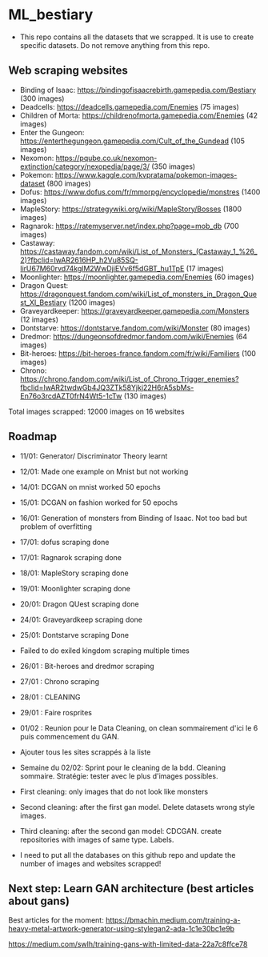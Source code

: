 # ML_bestiary

* This repo contains all the datasets that we scrapped. It is use to create specific datasets. Do not remove anything from this repo.

## Web scraping websites

* Binding of Isaac: https://bindingofisaacrebirth.gamepedia.com/Bestiary (300 images)
* Deadcells: https://deadcells.gamepedia.com/Enemies (75 images)
* Children of Morta: https://childrenofmorta.gamepedia.com/Enemies (42 images)
* Enter the Gungeon: https://enterthegungeon.gamepedia.com/Cult_of_the_Gundead (105 images)
* Nexomon: https://pqube.co.uk/nexomon-extinction/category/nexopedia/page/3/ (350 images)
* Pokemon: https://www.kaggle.com/kvpratama/pokemon-images-dataset  (800 images)
* Dofus: https://www.dofus.com/fr/mmorpg/encyclopedie/monstres (1400 images)
* MapleStory: https://strategywiki.org/wiki/MapleStory/Bosses (1800 images)
* Ragnarok: https://ratemyserver.net/index.php?page=mob_db (700 images)
* Castaway: https://castaway.fandom.com/wiki/List_of_Monsters_(Castaway_1_%26_2)?fbclid=IwAR2616HP_h2Vu85SQ-lirU67M60rvd74kglM2WwDjiEVv6f5dGBT_hu1TpE (17 images)
* Moonlighter: https://moonlighter.gamepedia.com/Enemies (60 images)
* Dragon Quest: https://dragonquest.fandom.com/wiki/List_of_monsters_in_Dragon_Quest_XI_Bestiary (1200 images)
* Graveyardkeeper: https://graveyardkeeper.gamepedia.com/Monsters (12 images)
* Dontstarve: https://dontstarve.fandom.com/wiki/Monster (80 images)
* Dredmor: https://dungeonsofdredmor.fandom.com/wiki/Enemies (64 images)
* Bit-heroes: https://bit-heroes-france.fandom.com/fr/wiki/Familiers (100 images)
* Chrono: https://chrono.fandom.com/wiki/List_of_Chrono_Trigger_enemies?fbclid=IwAR2twdwGb4JQ3ZTk58Yjkj22H6rA5sbMs-En76o3rcdAZT0frN4Wt5-1cTw (130 images)

Total images scrapped: 12000 images on 16 websites

## Roadmap

* 11/01: Generator/ Discriminator Theory learnt
* 12/01: Made one example on Mnist but not working
* 14/01: DCGAN on mnist worked 50 epochs
* 15/01: DCGAN on fashion worked for 50 epochs
* 16/01: Generation of monsters from Binding of Isaac. Not too bad but problem of overfitting
* 17/01: dofus scraping done
* 17/01: Ragnarok scraping done
* 18/01: MapleStory scraping done
* 19/01: Moonlighter scraping done
* 20/01: Dragon QUest scraping done
* 24/01: Graveyardkeep scraping done
* 25/01: Dontstarve scraping Done
* Failed to do exiled kingdom scraping multiple times
* 26/01 : Bit-heroes and dredmor scraping
* 27/01 : Chrono scraping
* 28/01 : CLEANING



* 29/01 : Faire rosprites
* 01/02 : Reunion pour le Data Cleaning, on clean sommairement d'ici le 6 puis commencement du GAN.
* Ajouter tous les sites scrappés à la liste

* Semaine du 02/02: Sprint pour le cleaning de la bdd. Cleaning sommaire. Stratégie: tester avec le plus d'images possibles.
* First cleaning: only images that do not look like monsters
* Second cleaning: after the first gan model. Delete datasets wrong style images.
* Third cleaning: after the second gan model: CDCGAN. create repositories with images of same type. Labels.

* I need to put all the databases on this github repo and update the number of images and websites scrapped!

## Next step: Learn GAN architecture (best articles about gans)

Best articles for the moment: 
https://bmachin.medium.com/training-a-heavy-metal-artwork-generator-using-stylegan2-ada-1c1e30bc1e9b

https://medium.com/swlh/training-gans-with-limited-data-22a7c8ffce78


